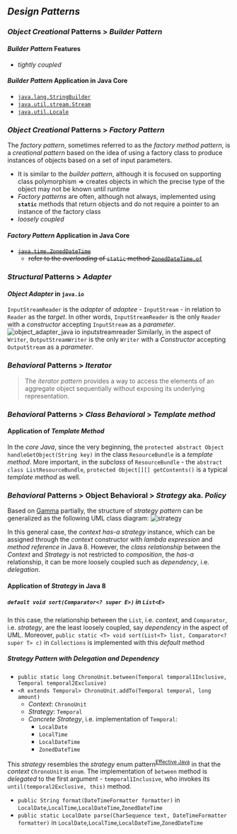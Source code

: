 ## *Design Patterns*
### *Object Creational* Patterns > *Builder Pattern*
#### *Builder Pattern* Features
* *tightly coupled*
#### *Builder Pattern* Application in Java Core
* [`java.lang.StringBuilder`](http://grepcode.com/file/repository.grepcode.com/java/root/jdk/openjdk/8-b132/java/lang/StringBuilder.java)
* [`java.util.stream.Stream`](http://grepcode.com/file/repository.grepcode.com/java/root/jdk/openjdk/8-b132/java/util/stream/Stream.java)
* [`java.util.Locale`](http://grepcode.com/file/repository.grepcode.com/java/root/jdk/openjdk/8-b132/java/util/Locale.java)

### *Object Creational* Patterns > *Factory Pattern*
The *factory pattern*, sometimes referred to as the *factory method pattern*, is a *creational pattern* based on the idea of using a factory class to produce instances of objects based on a set of input parameters. 
* It is similar to the *builder pattern*, although it is focused on supporting class polymorphism => creates objects in which the precise type of the object may not be known until runtime
* *Factory patterns* are often, although not always, implemented using **`static`** methods that return objects and do not require a pointer to an instance of the factory class
* *loosely coupled*
#### *Factory Pattern* Application in Java Core
* ~~[`java.time.ZonedDateTime`](http://grepcode.com/file/repository.grepcode.com/java/root/jdk/openjdk/8-b132/java/time/ZonedDateTime.java)~~
  * ~~refer to the *overloading* of `static` method [`ZonedDateTime.of`](https://docs.oracle.com/javase/8/docs/api/java/time/ZonedDateTime.html#of-int-int-int-int-int-int-int-java.time.ZoneId-)~~

### *Structural* Patterns > *Adapter*
#### *Object Adapter* in `java.io`
`InputStreamReader` is the *adapter* of *adaptee* - `InputStream` - in relation to `Reader` as the *target*. In other words, `InputStreamReader` is the only `Reader` with a *constructor* accepting `InputStream` as a *parameter*. 
![object_adapter_java io inputstreamreader](https://user-images.githubusercontent.com/3033388/42907376-3fc5e60e-8ae6-11e8-84b1-91f8c15f7fc1.jpg)
Similarly, in the aspect of `Writer`, `OutputStreamWriter` is the only `Writer` with a *Constructor* accepting `OutputStream` as a *parameter*.
### *Behavioral* Patterns > *Iterator*
> The *iterator pattern* provides a way to access the elements of an aggregate object sequentially without exposing its underlying representation.

### *Behavioral* Patterns > *Class Behavioral* > *Template method*

#### Application of *Template Method*
In the *core Java*, since the very beginning, the `protected abstract Object handleGetObject(String key)` in the class `ResourceBundle` is a *template method*. More important, in the *subclass* of `ResourceBundle` - the `abstract class ListResourceBundle`, `protected Object[][] getContents()` is a typical *template method* as well. 

### *Behavioral* Patterns > Object Behavioral > *Strategy* aka. *Policy*
Based on [Gamma](https://www.amazon.com/Design-Patterns-Elements-Reusable-Object-Oriented/dp/0201633612) partially, the structure of *strategy pattern* can be generalized as the following UML class diagram:
![strategy](https://user-images.githubusercontent.com/3033388/45920421-7916f480-beac-11e8-80b4-a7ad53f65c55.jpg)

In this general case, the *context* *has-a* *strategy* instance, which can be assigned through the *context* constructor with *lambda expression* and *method reference* in Java 8. However, the *class relationship* between the *Context* and *Strategy* is not restricted to *composition*, the *has-a* relationship, it can be more loosely coupled such as *dependency*, i.e. *delegation*.
  
#### Application of *Strategy* in Java 8
##### `default void sort(Comparator<? super E>)` in `List<E>` 
In this case, the relationship between the `List`, i.e. *context*, and `Comparator`, i.e. *strategy*, are the least loosely coupled, say *dependency* in the aspect of UML. Moreover, `public static <T> void sort(List<T> list, Comparator<? super T> c)` in `Collections` is implemented with this *default* method
##### *Strategy Pattern* with *Delegation* and *Dependency*
* `public static long ChronoUnit.between(Temporal temporal1Inclusive, Temporal temporal2Exclusive)`
* `<R extends Temporal> ChronoUnit.addTo(Temporal temporal, long amount)`
  * *Context*: `ChronoUnit`
  * *Strategy*: `Temporal`
  * *Concrete Strategy*, i.e. implementation of `Temporal`:
    * `LocalDate`
    * `LocalTime`
    * `LocalDateTime`
    * `ZonedDateTime`

This *strategy* resembles the *strategy* enum pattern<sup>[Effective Java](https://www.amazon.com/Effective-Java-3rd-Joshua-Bloch/dp/0134685997)</sup> in that the *context* `ChronoUnit` is `enum`. The implementation of `between` method is *delegated* to the first argument - `temporal1Inclusive`, who invokes its `until(temporal2Exclusive, this)` method.

* `public String format(DateTimeFormatter formatter)` in `LocalDate`,`LocalTime`,`LocalDateTime`,`ZonedDateTime`
* `public static LocalDate parse(CharSequence text, DateTimeFormatter formatter)` in `LocalDate`,`LocalTime`,`LocalDateTime`,`ZonedDateTime` 


